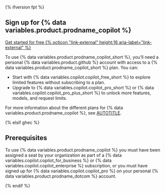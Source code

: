 {% ifversion fpt %}

## Sign up for {% data variables.product.prodname_copilot %}

<a href="https://github.com/copilot?ref_product=copilot&ref_type=engagement&ref_style=button&ref_plan=free" target="_blank" class="btn btn-primary mt-3 mr-3 no-underline"><span>Get started for free</span> {% octicon "link-external" height:16 aria-label="link-external" %}</a>

To use {% data variables.product.prodname_copilot_short %}, you’ll need a personal {% data variables.product.github %} account with access to a {% data variables.product.prodname_copilot_short %} plan. You can:

* Start with {% data variables.copilot.copilot_free_short %} to explore limited features without subscribing to a plan.
* Upgrade to {% data variables.copilot.copilot_pro_short %} or {% data variables.copilot.copilot_pro_plus_short %} to unlock more features, models, and request limits.

For more information about the different plans for {% data variables.product.prodname_copilot %}, see [AUTOTITLE](/copilot/about-github-copilot/subscription-plans-for-github-copilot).

{% elsif ghec %}

## Prerequisites

To use {% data variables.product.prodname_copilot %} you must have been assigned a seat by your organization as part of a {% data variables.copilot.copilot_for_business %} or {% data variables.copilot.copilot_enterprise %} subscription, or you must have signed up for {% data variables.copilot.copilot_pro %} on your personal {% data variables.product.prodname_dotcom %} account.

{% endif %}
